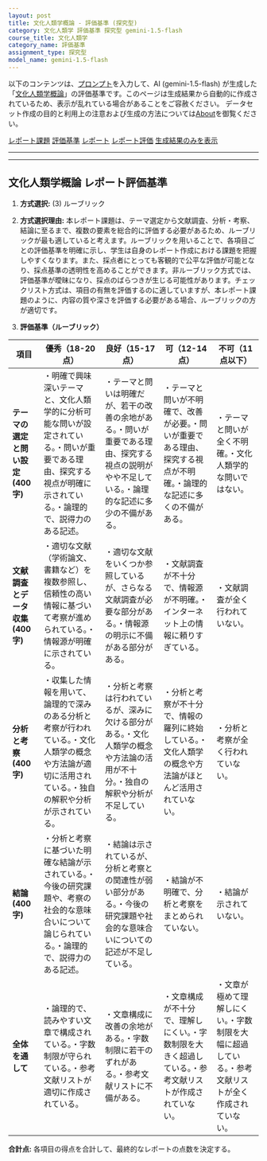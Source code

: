 ```yaml
---
layout: post
title: 文化人類学概論 - 評価基準 (探究型)
category: 文化人類学 評価基準 探究型 gemini-1.5-flash
course_title: 文化人類学
category_name: 評価基準
assignment_type: 探究型
model_name: gemini-1.5-flash
---
```


以下のコンテンツは、[プロンプト](https://github.com/takedatoshiyuki/synthetic_assignments/tree/main/generated/文化人類学/gemini-1.5-flash/prompt_評価基準-探究型.md)を入力して、AI (gemini-1.5-flash) が生成した「[文化人類学概論](/contents/文化人類学/)」の評価基準です。このページは生成結果から自動的に作成されているため、表示が乱れている場合があることをご容赦ください。
データセット作成の目的と利用上の注意および生成の方法については[About](/About)を御覧ください。

[レポート課題](../レポート課題-探究型)
[評価基準](../評価基準-探究型)
[レポート](../レポート-探究型)
[レポート評価](../レポート評価-探究型)
[生成結果のみを表示](https://github.com/takedatoshiyuki/synthetic_assignments/tree/main/generated/文化人類学/gemini-1.5-flash/評価基準-探究型.md)
  

***
***
  
## 文化人類学概論 レポート評価基準

1. **方式選択:** (3) ルーブリック

2. **方式選択理由:** 本レポート課題は、テーマ選定から文献調査、分析・考察、結論に至るまで、複数の要素を総合的に評価する必要があるため、ルーブリックが最も適していると考えます。ルーブリックを用いることで、各項目ごとの評価基準を明確に示し、学生は自身のレポート作成における課題を把握しやすくなります。また、採点者にとっても客観的で公平な評価が可能となり、採点基準の透明性を高めることができます。非ルーブリック方式では、評価基準が曖昧になり、採点のばらつきが生じる可能性があります。チェックリスト方式は、項目の有無を評価するのに適していますが、本レポート課題のように、内容の質や深さを評価する必要がある場合、ルーブリックの方が適切です。


3. **評価基準（ルーブリック）**

| 項目 | 優秀（18-20点） | 良好（15-17点） | 可（12-14点） | 不可（11点以下） |
|---|---|---|---|---|
| **テーマの選定と問い設定 (400字)** | ・明確で興味深いテーマと、文化人類学的に分析可能な問いが設定されている。・問いが重要である理由、探究する視点が明確に示されている。・論理的で、説得力のある記述。 | ・テーマと問いは明確だが、若干の改善の余地がある。・問いが重要である理由、探究する視点の説明がやや不足している。・論理的な記述に多少の不備がある。 | ・テーマと問いが不明確で、改善が必要。・問いが重要である理由、探究する視点が不明確。・論理的な記述に多くの不備がある。 | ・テーマと問いが全く不明確。・文化人類学的な問いではない。 |
| **文献調査とデータ収集 (400字)** | ・適切な文献（学術論文、書籍など）を複数参照し、信頼性の高い情報に基づいて考察が進められている。・情報源が明確に示されている。 | ・適切な文献をいくつか参照しているが、さらなる文献調査が必要な部分がある。・情報源の明示に不備がある部分がある。 | ・文献調査が不十分で、情報源が不明確。・インターネット上の情報に頼りすぎている。 | ・文献調査が全く行われていない。 |
| **分析と考察 (400字)** | ・収集した情報を用いて、論理的で深みのある分析と考察が行われている。・文化人類学の概念や方法論が適切に活用されている。・独自の解釈や分析が示されている。 | ・分析と考察は行われているが、深みに欠ける部分がある。・文化人類学の概念や方法論の活用が不十分。・独自の解釈や分析が不足している。 | ・分析と考察が不十分で、情報の羅列に終始している。・文化人類学の概念や方法論がほとんど活用されていない。 | ・分析と考察が全く行われていない。 |
| **結論 (400字)** | ・分析と考察に基づいた明確な結論が示されている。・今後の研究課題や、考察の社会的な意味合いについて論じられている。・論理的で、説得力のある記述。 | ・結論は示されているが、分析と考察との関連性が弱い部分がある。・今後の研究課題や社会的な意味合いについての記述が不足している。 | ・結論が不明確で、分析と考察をまとめられていない。 | ・結論が示されていない。 |
| **全体を通して** | ・論理的で、読みやすい文章で構成されている。・字数制限が守られている。・参考文献リストが適切に作成されている。 | ・文章構成に改善の余地がある。・字数制限に若干のずれがある。・参考文献リストに不備がある。 | ・文章構成が不十分で、理解しにくい。・字数制限を大きく超過している。・参考文献リストが作成されていない。 | ・文章が極めて理解しにくい。・字数制限を大幅に超過している。・参考文献リストが全く作成されていない。 |


**合計点:** 各項目の得点を合計して、最終的なレポートの点数を決定する。
